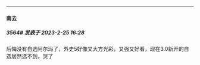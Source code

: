 
*****

####  南去  
##### 3564#       发表于 2023-2-25 16:28

后悔没有自选阿尔玛了，外史5好像又大方光彩，又强又好看，现在3.0新开的自选居然选不到，哭了

